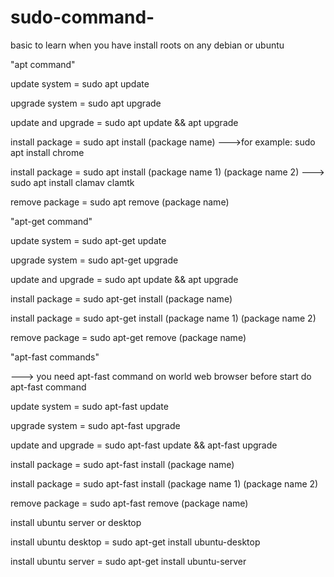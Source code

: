 # sudo-command-
basic to learn when you have install roots on any debian or ubuntu


"apt command" 



update system = sudo apt update

upgrade system = sudo apt upgrade

update and upgrade = sudo apt update && apt upgrade

install package = sudo apt install (package name)    --->for example: sudo apt install chrome

install package = sudo apt install (package name 1) (package name 2)   ---> sudo apt install clamav clamtk 

remove package = sudo apt remove (package name) 





"apt-get command"



update system = sudo apt-get update

upgrade system = sudo apt-get upgrade

update and upgrade = sudo apt update && apt upgrade

install package = sudo apt-get install (package name)

install package = sudo apt-get install (package name 1) (package name 2)

remove package = sudo apt-get remove (package name) 



"apt-fast commands"  

---> you need apt-fast command on world web browser before start do apt-fast command




update system = sudo apt-fast update

upgrade system = sudo apt-fast upgrade

update and upgrade = sudo apt-fast update && apt-fast upgrade

install package = sudo apt-fast install (package name)

install package = sudo apt-fast install (package name 1) (package name 2)

remove package = sudo apt-fast remove (package name) 


install ubuntu server or desktop 




install ubuntu desktop = sudo apt-get install ubuntu-desktop 

install ubuntu server = sudo apt-get install ubuntu-server

